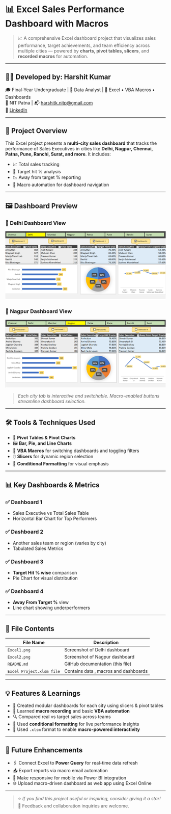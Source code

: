 # 📊 Excel Sales Performance Dashboard with Macros

> 📈 A comprehensive Excel dashboard project that visualizes sales performance, target achievements, and team efficiency across multiple cities — powered by **charts, pivot tables, slicers**, and **recorded macros** for automation.

---

## 👨‍💻 Developed by: **Harshit Kumar**

🎓 Final-Year Undergraduate | 💼 Data Analyst | 🧠 Excel • VBA Macros • Dashboards  
📍 NIT Patna | 📬 harshitk.nitp@gmail.com  
🔗 [LinkedIn](https://www.linkedin.com/in/harshit-kumar-32bbb7271)

---

## 🧩 Project Overview

This Excel project presents a **multi-city sales dashboard** that tracks the performance of Sales Executives in cities like **Delhi, Nagpur, Chennai, Patna, Pune, Ranchi, Surat, and more**. It includes:

- 📈 Total sales tracking
- 🎯 Target hit % analysis
- 📉 Away from target % reporting
- 🔁 Macro automation for dashboard navigation

---

## 🖼️ Dashboard Preview

### 📍 Delhi Dashboard View
![Delhi Dashboard](./Excel1.png)

### 📍 Nagpur Dashboard View
![Nagpur Dashboard](./Excel2.png)

> *Each city tab is interactive and switchable. Macro-enabled buttons streamline dashboard selection.*

---

## 🛠️ Tools & Techniques Used

- 🧮 **Pivot Tables & Pivot Charts**
- 🖼️ **Bar, Pie, and Line Charts**
- 🧠 **VBA Macros** for switching dashboards and toggling filters
- 🖱️ **Slicers** for dynamic region selection
- 🎨 **Conditional Formatting** for visual emphasis

---

## 📊 Key Dashboards & Metrics

### ✅ Dashboard 1
- Sales Executive vs Total Sales Table
- Horizontal Bar Chart for Top Performers

### ✅ Dashboard 2
- Another sales team or region (varies by city)
- Tabulated Sales Metrics

### ✅ Dashboard 3
- **Target Hit % wise** comparison
- Pie Chart for visual distribution

### ✅ Dashboard 4
- **Away From Target %** view
- Line chart showing underperformers

---

## 📁 File Contents

| File Name     | Description                                 |
|---------------|---------------------------------------------|
| `Excel1.png`  | Screenshot of Delhi dashboard               |
| `Excel2.png`  | Screenshot of Nagpur dashboard              |
| `README.md`   | GitHub documentation (this file)            |
| `Excel Project.xlsm file`  | Contains data , macros and dashboards|

---

## 💡 Features & Learnings

- 🧩 Created modular dashboards for each city using slicers & pivot tables
- 🧠 Learned **macro recording** and basic **VBA automation**
- 🔍 Compared real vs target sales across teams
- 🎯 Used **conditional formatting** for live performance insights
- 💾 Used `.xlsm` format to enable **macro-powered interactivity**

---

## 🚀 Future Enhancements

- 🖇️ Connect Excel to **Power Query** for real-time data refresh  
- 📤 Export reports via macro email automation  
- 📱 Make responsive for mobile via Power BI integration  
- 🌐 Upload macro-driven dashboard as web app using Excel Online  

---



> ⭐ *If you find this project useful or inspiring, consider giving it a star!*  
> 💬 Feedback and collaboration inquiries are welcome.

